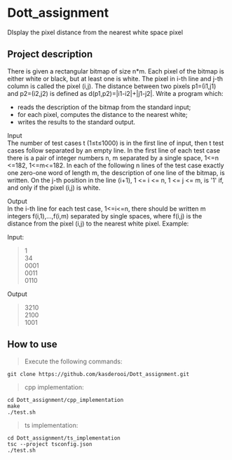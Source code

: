 # Dott_assignment
DIsplay the pixel distance from the nearest white space pixel

## Project description

There is given a rectangular bitmap of size n*m. Each pixel of the bitmap is either white or black, but at least one is white. The pixel in i-th line and j-th column is called the pixel (i,j). The distance between two pixels p1=(i1,j1) and p2=(i2,j2) is defined as d(p1,p2)=|i1-i2|+|j1-j2|. Write a program which:  
- reads the description of the bitmap from the standard input;
- for each pixel, computes the distance to the nearest white;
- writes the results to the standard output.
  
Input  
The number of test cases t (1≤t≤1000) is in the first line of input, then t test cases follow separated by an empty line. In the first line of each test case there is a pair of integer numbers n, m separated by a single space, 1<=n <=182, 1<=m<=182. In each of the following n lines of the test case exactly one zero-one word of length m, the description of one line of the bitmap, is written. On the j-th position in the line (i+1), 1 <= i <= n, 1 <= j <= m, is '1' if, and only if the pixel (i,j) is white.  
  
Output  
In the i-th line for each test case, 1<=i<=n, there should be written m integers f(i,1),...,f(i,m) separated by single spaces, where f(i,j) is the distance from the pixel (i,j) to the nearest white pixel. Example:  
  
Input:
> 1  
34  
0001  
0011  
0110  

Output
> 3210  
2100  
1001  

## How to use
> Execute the following commands:

```shell
git clone https://github.com/kasderooi/Dott_assignment.git
```

> cpp implementation:

```shell
cd Dott_assignment/cpp_implementation
make
./test.sh
```

> ts implementation:

```shell
cd Dott_assignment/ts_implementation
tsc --project tsconfig.json
./test.sh
```